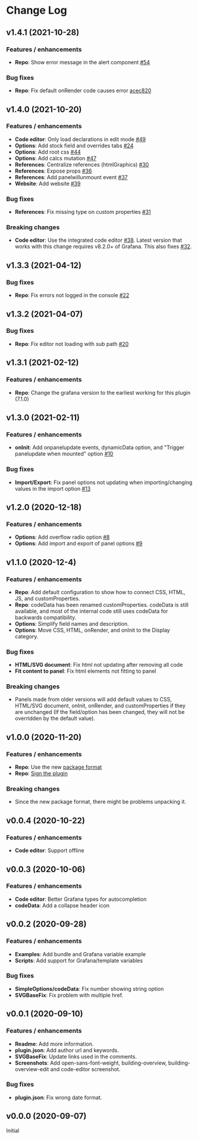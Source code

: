# Change Log

## v1.4.1 (2021-10-28)

### Features / enhancements

- **Repo**: Show error message in the alert component [#54](https://github.com/gapitio/gapit-htmlgraphics-panel/pull/54)

### Bug fixes

- **Repo**: Fix default onRender code causes error [acec820](https://github.com/gapitio/gapit-htmlgraphics-panel/commit/acec8206b437111bdba71d0b7739f4f27a1c83b1)

## v1.4.0 (2021-10-20)

### Features / enhancements

- **Code editor**: Only load declarations in edit mode [#49](https://github.com/gapitio/gapit-htmlgraphics-panel/pull/49)
- **Options**: Add stock field and overrides tabs [#24](https://github.com/gapitio/gapit-htmlgraphics-panel/pull/24)
- **Options**: Add root css [#44](https://github.com/gapitio/gapit-htmlgraphics-panel/pull/44)
- **Options**: Add calcs mutation [#47](https://github.com/gapitio/gapit-htmlgraphics-panel/pull/47)
- **References**: Centralize references (htmlGraphics) [#30](https://github.com/gapitio/gapit-htmlgraphics-panel/pull/30)
- **References**: Expose props [#36](https://github.com/gapitio/gapit-htmlgraphics-panel/pull/36)
- **References**: Add panelwillunmount event [#37](https://github.com/gapitio/gapit-htmlgraphics-panel/pull/37)
- **Website**: Add website [#39](https://github.com/gapitio/gapit-htmlgraphics-panel/pull/39)

### Bug fixes

- **References**: Fix missing type on custom properties [#31](https://github.com/gapitio/gapit-htmlgraphics-panel/pull/31)

### Breaking changes

- **Code editor**: Use the integrated code editor [#38](https://github.com/gapitio/gapit-htmlgraphics-panel/pull/38). Latest version that works with this change requires v8.2.0+ of Grafana. This also fixes [#32](https://github.com/gapitio/gapit-htmlgraphics-panel/issues/32).

## v1.3.3 (2021-04-12)

### Bug fixes

- **Repo**: Fix errors not logged in the console [#22](https://github.com/gapitio/gapit-htmlgraphics-panel/pull/22)

## v1.3.2 (2021-04-07)

### Bug fixes

- **Repo**: Fix editor not loading with sub path [#20](https://github.com/gapitio/gapit-htmlgraphics-panel/pull/20)

## v1.3.1 (2021-02-12)

### Features / enhancements

- **Repo**: Change the grafana version to the earliest working for this plugin (7.1.0)

## v1.3.0 (2021-02-11)

### Features / enhancements

- **onInit**: Add onpanelupdate events, dynamicData option, and "Trigger panelupdate when mounted" option [#10](https://github.com/gapitio/gapit-htmlgraphics-panel/pull/10)

### Bug fixes

- **Import/Export**: Fix panel options not updating when importing/changing values in the import option [#13](https://github.com/gapitio/gapit-htmlgraphics-panel/pull/13)

## v1.2.0 (2020-12-18)

### Features / enhancements

- **Options**: Add overflow radio option [#8](https://github.com/gapitio/gapit-htmlgraphics-panel/pull/8)
- **Options**: Add import and export of panel options [#9](https://github.com/gapitio/gapit-htmlgraphics-panel/pull/9)

## v1.1.0 (2020-12-4)

### Features / enhancements

- **Repo**: Add default configuration to show how to connect CSS, HTML, JS, and customProperties.
- **Repo**: codeData has been renamed customProperties. codeData is still available, and most of the internal code still uses codeData for backwards compatibility.
- **Options**: Simplify field names and description.
- **Options**: Move CSS, HTML, onRender, and onInit to the Display category.

### Bug fixes

- **HTML/SVG document**: Fix html not updating after removing all code
- **Fit content to panel**: Fix html elements not fitting to panel

### Breaking changes

- Panels made from older versions will add default values to CSS, HTML/SVG document, onInit, onRender, and customProperties if they are unchanged (If the field/option has been changed, they will not be overridden by the default value).

## v1.0.0 (2020-11-20)

### Features / enhancements

- **Repo**: Use the new [package format](https://grafana.com/docs/grafana/latest/developers/plugins/package-a-plugin/)
- **Repo**: [Sign the plugin](https://grafana.com/docs/grafana/latest/developers/plugins/sign-a-plugin/)

### Breaking changes

- Since the new package format, there might be problems unpacking it.

## v0.0.4 (2020-10-22)

### Features / enhancements

- **Code editor**: Support offline

## v0.0.3 (2020-10-06)

### Features / enhancements

- **Code editor**: Better Grafana types for autocompletion
- **codeData**: Add a collapse header icon

## v0.0.2 (2020-09-28)

### Features / enhancements

- **Examples**: Add bundle and Grafana variable example
- **Scripts**: Add support for Grafana/template variables

### Bug fixes

- **SimpleOptions/codeData**: Fix number showing string option
- **SVGBaseFix**: Fix problem with multiple href.

## v0.0.1 (2020-09-10)

### Features / enhancements

- **Readme**: Add more information.
- **plugin.json**: Add author url and keywords.
- **SVGBaseFix**: Update links used in the comments.
- **Screenshots**: Add open-sans-font-weight, building-overview, building-overview-edit and code-editor screenshot.

### Bug fixes

- **plugin.json**: Fix wrong date format.

## v0.0.0 (2020-09-07)

Initial
